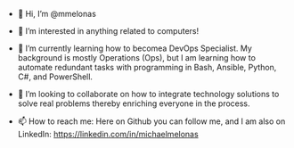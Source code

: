 - 👋 Hi, I’m @mmelonas
  
- 👀 I’m interested in anything related to computers!
  
- 🌱 I’m currently learning how to becomea DevOps Specialist.
      My background is mostly Operations (Ops), but I am learning
      how to automate redundant tasks with programming in Bash,
      Ansible, Python, C#, and PowerShell.

- 💞️ I’m looking to collaborate on how to integrate technology solutions
      to solve real problems thereby enriching everyone in the process.

- 📫 How to reach me: Here on Github you can follow me, and I am also on 
      LinkedIn: https://linkedin.com/in/michaelmelonas

<!---
mmelonas/mmelonas is a ✨ special ✨ repository because its `README.md` (this file) appears on your GitHub profile.
You can click the Preview link to take a look at your changes.
--->
